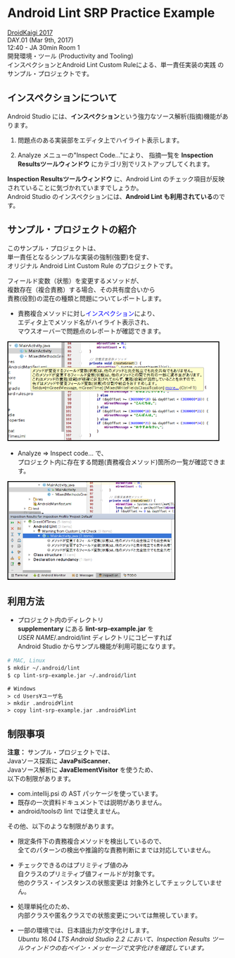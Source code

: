 # Android Lint SRP Practice Example
[DroidKaigi 2017](https://droidkaigi.github.io/2017/)  
DAY.01 (Mar 9th, 2017)  
12:40 - JA 30min Room 1  
開発環境・ツール (Productivity and Tooling)  
インスペクションとAndroid Lint Custom Ruleによる、単一責任実装の実践 のサンプル・プロジェクトです。

## インスペクションについて
Android Studio には、**インスペクション**という強力なソース解析(指摘)機能があります。

1. 問題点のある実装部をエディタ上でハイライト表示します。

1. Analyze メニューの"Inspect Code..."により、
指摘一覧を **Inspection Resultsツールウィンドウ** にカテゴリ別でリストアップしてくれます。

**Inspection Resultsツールウィンドウ** に、Android Lint のチェック項目が反映されていることに気づかれていますでしょうか。  
Android Studio のインスペクションには、**Android Lint も利用されている**のです。

## サンプル・プロジェクトの紹介
このサンプル・プロジェクトは、  
単一責任となるシンプルな実装の強制(強要)を促す、  
オリジナル Android	Lint Custom Rule のプロジェクトです。

フィールド変数（状態）を変更するメソッドが、  
複数存在（複合責務）する場合、その共有度合いから  
責務(役割)の混在の種類と問題についてレポートします。

- 責務複合メソッドに対し<font color="blue">インスペクション</font>により、  
エディタ上でメソッド名がハイライト表示され、  
マウスオーバーで問題点のレポートが確認できます。  
<img src="doc/custom-srp-lint-popup.png" width="480px" border="1" />

- Analyze ⇒ Inspect code... で、  
プロジェクト内に存在する問題(責務複合メソッド)箇所の一覧が確認できます。 
<img src="doc/analyze-inspection-code.png" width="380px" border="1" />


## 利用方法
- プロジェクト内のディレクトリ  
**supplementary** にある **lint-srp-example.jar** を  
*USER NAME*/.android/lint ディレクトリにコピーすれば  
Android Studio からサンプル機能が利用可能になります。


```bash
# MAC, Linux
$ mkdir ~/.android/lint
$ cp lint-srp-example.jar ~/.android/lint
```
<pre><code># Windows
> cd Users&yen;ユーザ名
> mkdir .android&yen;lint
> copy lint-srp-example.jar .android&yen;lint</code></pre>

## 制限事項
**注意：**
サンプル・プロジェクトでは、  
Javaソース探索に **JavaPsiScanner**、  
Javaソース解析に **JavaElementVisitor** を使うため、  
以下の制限があります。  

- com.intellij.psi の AST パッケージを使っています。
- 既存の一次資料ドキュメントでは説明がありません。
- android/toolsの lint では使えません。

その他、以下のような制限があります。

- 限定条件下の責務複合メソッドを検出しているので、  
全てのパターンの検出や推論的な責務判断にまでは対応していません。

- チェックできるのはプリミティブ値のみ  
自クラスのプリミティブ値フィールドが対象です。  
他のクラス・インスタンスの状態変更は
対象外としてチェックしていません。  

- 処理単純化のため、  
内部クラスや匿名クラスでの状態変更については無視しています。

- 一部の環境では、日本語出力が文字化けします。  
*Ubuntu 16.04 LTS Android Studio 2.2 において、Inspection Results ツールウィンドウの右ペイン・メッセージで文字化けを確認しています。*
